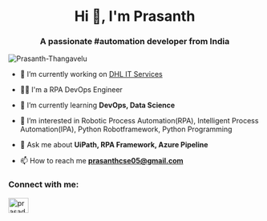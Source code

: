 <h1 align="center">Hi 👋, I'm Prasanth</h1>
<h3 align="center">A passionate #automation developer from India</h3>

<p align="left"> <img src="https://komarev.com/ghpvc/?username=prasanth-thangavelu&label=Profile%20views&color=0e75b6&style=flat" alt="Prasanth-Thangavelu" /> </p>

- 🔭 I’m currently working on [DHL IT Services](https://www.dpdhl.com/en.html)

- 👨‍💻 I'm a RPA DevOps Engineer

- 🌱 I’m currently learning **DevOps, Data Science**

- 👀 I’m interested in Robotic Process Automation(RPA), Intelligent Process Automation(IPA), Python Robotframework, Python Programming

- 💬 Ask me about **UiPath, RPA Framework, Azure Pipeline**

- 📫 How to reach me **prasanthcse05@gmail.com**

<h3 align="left">Connect with me:</h3>
<p align="left">
<a href="https://www.linkedin.com/in/prasanth-thangavelu-937261181/" target="blank"><img align="center" src="https://raw.githubusercontent.com/rahuldkjain/github-profile-readme-generator/master/src/images/icons/Social/linked-in-alt.svg" alt="prasad-satish" height="30" width="40" /></a>

